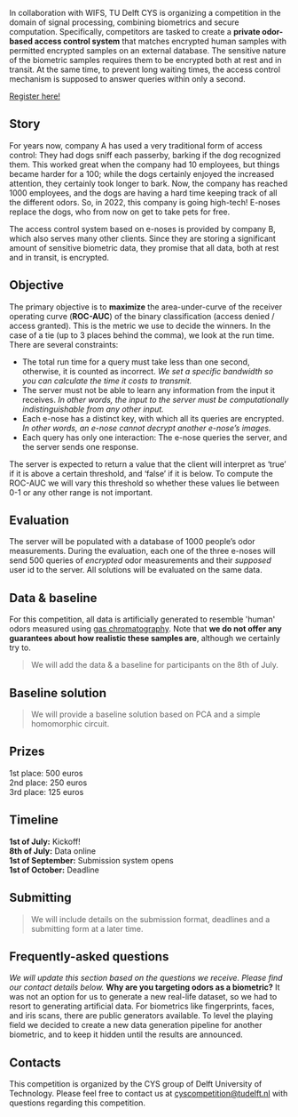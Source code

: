 In collaboration with WIFS, TU Delft CYS is organizing a competition in the domain of signal processing, combining biometrics and secure computation. Specifically, competitors are tasked to create a **private odor-based access control system** that matches encrypted human samples with permitted encrypted samples on an external database. The sensitive nature of the biometric samples requires them to be encrypted both at rest and in transit. At the same time, to prevent long waiting times, the access control mechanism is supposed to answer queries within only a second.

[Register here!](https://forms.office.com/Pages/ResponsePage.aspx?id=TVJuCSlpMECM04q0LeCIezoA7-5OJkxKgUWsouHTGZtUNzJJNlVCQ1VHNVA0UU9FQVJDSUgwU0xRSy4u)

## Story
For years now, company A has used a very traditional form of access control: They had dogs sniff each passerby, barking if the dog recognized them. This worked great when the company had 10 employees, but things became harder for a 100; while the dogs certainly enjoyed the increased attention, they certainly took longer to bark. Now, the company has reached 1000 employees, and the dogs are having a hard time keeping track of all the different odors. So, in 2022, this company is going high-tech! E-noses replace the dogs, who from now on get to take pets for free.

The access control system based on e-noses is provided by company B, which also serves many other clients. Since they are storing a significant amount of sensitive biometric data, they promise that all data, both at rest and in transit, is encrypted.

## Objective
The primary objective is to **maximize** the area-under-curve of the receiver operating curve (**ROC-AUC**) of the binary classification (access denied / access granted). This is the metric we use to decide the winners. In the case of a tie (up to 3 places behind the comma), we look at the run time. There are several constraints:

- The total run time for a query must take less than one second, otherwise, it is counted as incorrect. *We set a specific bandwidth so you can calculate the time it costs to transmit.*
- The server must not be able to learn any information from the input it receives. *In other words, the input to the server must be computationally indistinguishable from any other input.*
- Each e-nose has a distinct key, with which all its queries are encrypted. *In other words, an e-nose cannot decrypt another e-nose’s images.*
- Each query has only one interaction: The e-nose queries the server, and the server sends one response.

The server is expected to return a value that the client will interpret as ‘true’ if it is above a certain threshold, and ‘false’ if it is below. To compute the ROC-AUC we will vary this threshold so whether these values lie between 0-1 or any other range is not important.

## Evaluation
The server will be populated with a database of 1000 people’s odor measurements. During the evaluation, each one of the three e-noses will send 500 queries of _encrypted_ odor measurements and their _supposed_ user id to the server. All solutions will be evaluated on the same data.

## Data & baseline
For this competition, all data is artificially generated to resemble 'human' odors measured using [gas chromatography](https://en.wikipedia.org/wiki/Gas_chromatography). Note that **we do not offer any guarantees about how realistic these samples are**, although we certainly try to.
> We will add the data & a baseline for participants on the 8th of July.

## Baseline solution
> We will provide a baseline solution based on PCA and a simple homomorphic circuit.

## Prizes
1st place: 500 euros  
2nd place: 250 euros  
3rd place: 125 euros  

## Timeline
**1st of July:** Kickoff!  
**8th of July:** Data online  
**1st of September:** Submission system opens  
**1st of October:** Deadline  

## Submitting
> We will include details on the submission format, deadlines and a submitting form at a later time.

## Frequently-asked questions
*We will update this section based on the questions we receive. Please find our contact details below.*
**Why are you targeting odors as a biometric?**
It was not an option for us to generate a new real-life dataset, so we had to resort to generating artificial data. For biometrics like fingerprints, faces, and iris scans, there are public generators available. To level the playing field we decided to create a new data generation pipeline for another biometric, and to keep it hidden until the results are announced.

## Contacts
This competition is organized by the CYS group of Delft University of Technology.
Please feel free to contact us at cyscompetition@tudelft.nl with questions regarding this competition.

